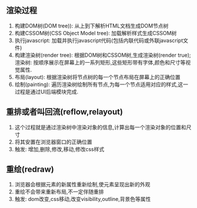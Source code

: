 ## 渲染过程
1. 构建DOM树(DOM tree)): 从上到下解析HTML文档生成DOM节点树
2. 构建CSSOM树(CSS Object Model tree): 加载解析样式生成CSSOM树
3. 执行javascript: 加载并执行javascript代码(包括内联代码或外联javascript文件)
4. 构建渲染树(render tree): 根据DOM树和CSSOM树,生成渲染树(render true);渲染树: 按顺序展示在屏幕上的一系列矩形,这些矩形带有字体,颜色和尺寸等视觉属性.
5. 布局(layout): 根据渲染树将节点树的每一个节点布局在屏幕上的正确位置
6. 绘制(painting): 遍历渲染树绘制所有节点,为每一个节点适用对应的样式,这一过程是通过UI后端模块完成.

## 重排或者叫回流(reflow,relayout)
1. 这个过程就是通过渲染树中渲染对象的信息,计算出每一个渲染对象的位置和尺寸
2. 将其安置在浏览器窗口的正确位置
3. 触发: 增加,删除,修改,移动,修改css样式

## 重绘(redraw)
1. 浏览器会根据元素的新属性重新绘制,使元素呈现出新的外观
2. 重绘不会带来重新布局,不一定伴随重排
3. 触发: dom改变,css移动,改变visibility,outline,背景色等属性
